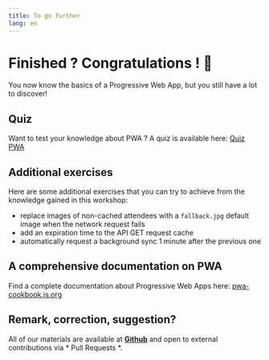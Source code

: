 ```yaml
---
title: To go further
lang: en
---
```


# Finished ? Congratulations ! 🎉

You now know the basics of a Progressive Web App, but you still have a lot to discover!

## Quiz

Want to test your knowledge about PWA ? A quiz is available here: [Quiz PWA](https://sylvainpolletvillard.github.io/quiz-static/?quiz=pwa)


## Additional exercises

Here are some additional exercises that you can try to achieve from the knowledge gained in this workshop:

- replace images of non-cached attendees with a `fallback.jpg` default image when the network request fails
- add an expiration time to the API GET request cache
- automatically request a background sync 1 minute after the previous one

## A comprehensive documentation on PWA

Find a complete documentation about Progressive Web Apps here: [pwa-cookbook.js.org](http://pwa-cookbook.js.org)

## Remark, correction, suggestion?

All of our materials are available at [**Github**](https://github.com/sylvainpolletvillard/pwa-workshop) and open to external contributions via * Pull Requests *.